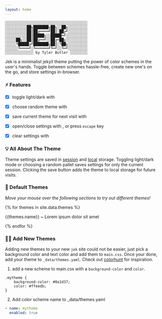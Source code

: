 ```yaml
---
layout: home
---  
```


```text
░░░░░░░░░░░░░░░░░░░░░░░░░░░░░░░░░░░░░░
░░░░░░░░░░██╗███████╗██╗░░██╗░░░░░░░░░
░░░░░░░░░░██║██╔════╝██║░██╔╝░░░░░░░░░
░░░░░░░░░░██║█████╗░░█████═╝░░░░░░░░░░
░░░░░██╗░░██║██╔══╝░░██╔═██╗░░░░░░░░░░
░░░░░╚█████╔╝███████╗██║░╚██╗░░░░░░░░░
░░░░░░╚════╝░╚══════╝╚═╝░░╚═╝░░░░░░░░░
░░░░░░░░░░░░░ by Tyler Butler ░░░░░░░░
```  


Jek is a minimalist jekyll theme putting the power of color schemes in the user's hands. Toggle between schemes hassle-free, create new one's on the go, and store settings in-browser.  
### ⚡ Features  

+ [x] toggle light/dark with <i class="far fa-moon zoom" onclick="darkMode();"></i>
+ [x] choose random theme with <i class="fas fa-palette zoom" onclick="changeTheme();"></i>
+ [x] save current theme for next visit with <i class="fas fa-user-astronaut zoom" onclick="saveFavorite();"></i>
+ [x] open/close settings with <i class="fas fa-cogs zoom" onclick="toggleSettings();"></i>, or press `escape` key
+ [x] clear settings with <i class="fas fa-sign-out-alt zoom" onclick="clearSettings();"></i>
 

### 💡 All About The Theme 

Theme settings are saved in [session](https://developer.mozilla.org/en-US/docs/Web/API/Window/sessionStorage) and [local](https://developer.mozilla.org/en-US/docs/Web/API/Window/localStorage) storage. Toggling light/dark mode or choosing a random pallet saves settings for only the current session. Clicking the save button adds the theme to local storage for future visits. 

### 🍭 Default Themes 

*Move your mouse over the following sections to try out different themes!*

{% for themes in site.data.themes %}
  <div class="theme-options {{themes.name}}" onmouseover="setSpeceficPallet('{{themes.name}}');">
    <p class="center">{{themes.name}} ~ Lorem ipsum dolor sit amet</p>
  </div>
{% endfor %}


### 👩‍🚀 Add New Themes  

Adding new themes to your new `jek` site could not be easier, just pick a background color and text color and add them to `main.css`. Once your done, add your theme to `_data/themes.yaml`. Check out [colorhunt](https://colorhunt.co/) for inspiration.


1) add a new scheme to main.css with a `background-color` and `color`.  

```
.mytheme {
    background-color: #0a1d37;
    color: #ffeedb;
}
```  

2) Add color scheme name to _data/themes.yaml  

```yaml
- name: mytheme
  enabled: true
```
